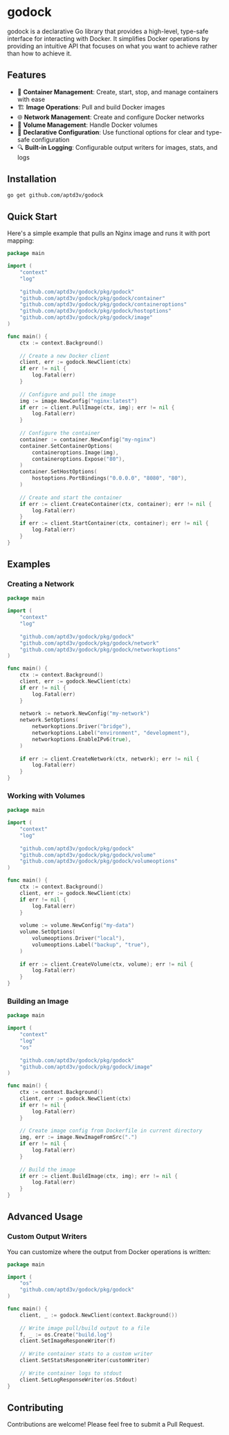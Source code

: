 # godock

godock is a declarative Go library that provides a high-level, type-safe interface for interacting with Docker. It simplifies Docker operations by providing an intuitive API that focuses on what you want to achieve rather than how to achieve it.

## Features

- 🐳 **Container Management**: Create, start, stop, and manage containers with ease
- 🏗️ **Image Operations**: Pull and build Docker images
- 🌐 **Network Management**: Create and configure Docker networks
- 💾 **Volume Management**: Handle Docker volumes
- 📝 **Declarative Configuration**: Use functional options for clear and type-safe configuration
- 🔍 **Built-in Logging**: Configurable output writers for images, stats, and logs

## Installation

```bash
go get github.com/aptd3v/godock
```

## Quick Start

Here's a simple example that pulls an Nginx image and runs it with port mapping:

```go
package main

import (
    "context"
    "log"
    
    "github.com/aptd3v/godock/pkg/godock"
    "github.com/aptd3v/godock/pkg/godock/container"
    "github.com/aptd3v/godock/pkg/godock/containeroptions"
    "github.com/aptd3v/godock/pkg/godock/hostoptions"
    "github.com/aptd3v/godock/pkg/godock/image"
)

func main() {
    ctx := context.Background()
    
    // Create a new Docker client
    client, err := godock.NewClient(ctx)
    if err != nil {
        log.Fatal(err)
    }
    
    // Configure and pull the image
    img := image.NewConfig("nginx:latest")
    if err := client.PullImage(ctx, img); err != nil {
        log.Fatal(err)
    }
    
    // Configure the container
    container := container.NewConfig("my-nginx")
    container.SetContainerOptions(
        containeroptions.Image(img),
        containeroptions.Expose("80"),
    )
    container.SetHostOptions(
        hostoptions.PortBindings("0.0.0.0", "8080", "80"),
    )
    
    // Create and start the container
    if err := client.CreateContainer(ctx, container); err != nil {
        log.Fatal(err)
    }
    if err := client.StartContainer(ctx, container); err != nil {
        log.Fatal(err)
    }
}
```

## Examples

### Creating a Network

```go
package main

import (
    "context"
    "log"
    
    "github.com/aptd3v/godock/pkg/godock"
    "github.com/aptd3v/godock/pkg/godock/network"
    "github.com/aptd3v/godock/pkg/godock/networkoptions"
)

func main() {
    ctx := context.Background()
    client, err := godock.NewClient(ctx)
    if err != nil {
        log.Fatal(err)
    }
    
    network := network.NewConfig("my-network")
    network.SetOptions(
        networkoptions.Driver("bridge"),
        networkoptions.Label("environment", "development"),
        networkoptions.EnableIPv6(true),
    )
    
    if err := client.CreateNetwork(ctx, network); err != nil {
        log.Fatal(err)
    }
}
```

### Working with Volumes

```go
package main

import (
    "context"
    "log"
    
    "github.com/aptd3v/godock/pkg/godock"
    "github.com/aptd3v/godock/pkg/godock/volume"
    "github.com/aptd3v/godock/pkg/godock/volumeoptions"
)

func main() {
    ctx := context.Background()
    client, err := godock.NewClient(ctx)
    if err != nil {
        log.Fatal(err)
    }
    
    volume := volume.NewConfig("my-data")
    volume.SetOptions(
        volumeoptions.Driver("local"),
        volumeoptions.Label("backup", "true"),
    )
    
    if err := client.CreateVolume(ctx, volume); err != nil {
        log.Fatal(err)
    }
}
```

### Building an Image

```go
package main

import (
    "context"
    "log"
    "os"
    
    "github.com/aptd3v/godock/pkg/godock"
    "github.com/aptd3v/godock/pkg/godock/image"
)

func main() {
    ctx := context.Background()
    client, err := godock.NewClient(ctx)
    if err != nil {
        log.Fatal(err)
    }
    
    // Create image config from Dockerfile in current directory
    img, err := image.NewImageFromSrc(".")
    if err != nil {
        log.Fatal(err)
    }
    
    // Build the image
    if err := client.BuildImage(ctx, img); err != nil {
        log.Fatal(err)
    }
}
```

## Advanced Usage

### Custom Output Writers

You can customize where the output from Docker operations is written:

```go
package main

import (
    "os"
    "github.com/aptd3v/godock/pkg/godock"
)

func main() {
    client, _ := godock.NewClient(context.Background())
    
    // Write image pull/build output to a file
    f, _ := os.Create("build.log")
    client.SetImageResponeWriter(f)
    
    // Write container stats to a custom writer
    client.SetStatsResponeWriter(customWriter)
    
    // Write container logs to stdout
    client.SetLogResponseWriter(os.Stdout)
}
```

## Contributing

Contributions are welcome! Please feel free to submit a Pull Request.

